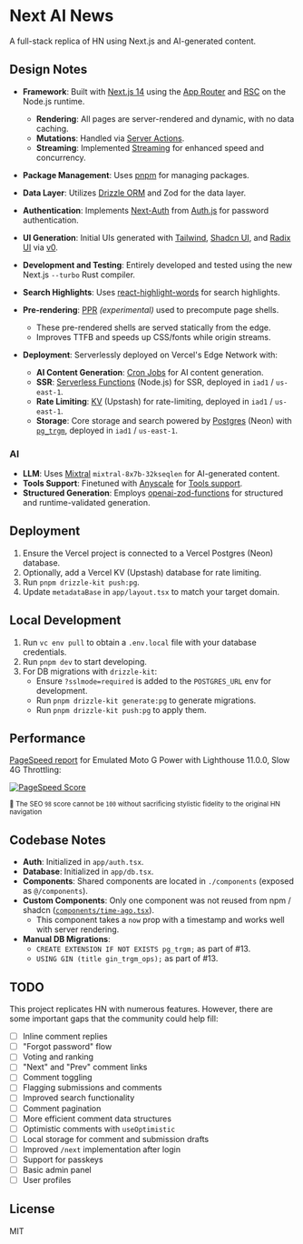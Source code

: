 # Next AI News

A full-stack replica of HN using Next.js and AI-generated content.

## Design Notes

- **Framework**: Built with [Next.js 14](https://nextjs.org/) using the [App Router](https://nextjs.org/docs/app/building-your-application/routing) and [RSC](https://nextjs.org/docs/app/building-your-application/rendering/server-components) on the Node.js runtime.
  - **Rendering**: All pages are server-rendered and dynamic, with no data caching.
  - **Mutations**: Handled via [Server Actions](https://nextjs.org/docs/app/building-your-application/data-fetching/server-actions-and-mutations).
  - **Streaming**: Implemented [Streaming](https://nextjs.org/docs/app/building-your-application/routing/loading-ui-and-streaming) for enhanced speed and concurrency.

- **Package Management**: Uses [pnpm](https://pnpm.io/installation) for managing packages.
- **Data Layer**: Utilizes [Drizzle ORM](https://orm.drizzle.team/docs/overview) and Zod for the data layer.
- **Authentication**: Implements [Next-Auth](https://next-auth.js.org/) from [Auth.js](https://authjs.dev/) for password authentication.
- **UI Generation**: Initial UIs generated with [Tailwind](https://tailwindcss.com/), [Shadcn UI](https://ui.shadcn.com/), and [Radix UI](https://www.radix-ui.com/) via [v0](https://v0.dev).
- **Development and Testing**: Entirely developed and tested using the new Next.js `--turbo` Rust compiler.
- **Search Highlights**: Uses [react-highlight-words](https://bvaughn.github.io/react-highlight-words/) for search highlights.
- **Pre-rendering**: [PPR](https://vercel.com/blog/partial-prerendering-with-next-js-creating-a-new-default-rendering-model) _(experimental)_ used to precompute page shells.
  - These pre-rendered shells are served statically from the edge.
  - Improves TTFB and speeds up CSS/fonts while origin streams.

- **Deployment**: Serverlessly deployed on Vercel's Edge Network with:
  - **AI Content Generation**: [Cron Jobs](https://vercel.com/guides/how-to-setup-cron-jobs-on-vercel) for AI content generation.
  - **SSR**: [Serverless Functions](https://vercel.com/docs/functions/serverless-functions) (Node.js) for SSR, deployed in `iad1` / `us-east-1`.
  - **Rate Limiting**: [KV](https://vercel.com/docs/storage/vercel-kv) (Upstash) for rate-limiting, deployed in `iad1` / `us-east-1`.
  - **Storage**: Core storage and search powered by [Postgres](https://vercel.com/docs/storage/vercel-postgres) (Neon) with [`pg_trgm`](https://www.postgresql.org/docs/current/pgtrgm.html), deployed in `iad1` / `us-east-1`.

### AI

- **LLM**: Uses [Mixtral](https://mistral.ai/) `mixtral-8x7b-32kseqlen` for AI-generated content.
- **Tools Support**: Finetuned with [Anyscale](https://www.anyscale.com/) for [Tools support](https://www.anyscale.com/blog/anyscale-endpoints-json-mode-and-function-calling-features).
- **Structured Generation**: Employs [openai-zod-functions](https://www.npmjs.com/package/openai-zod-functions) for structured and runtime-validated generation.

## Deployment

1. Ensure the Vercel project is connected to a Vercel Postgres (Neon) database.
2. Optionally, add a Vercel KV (Upstash) database for rate limiting.
3. Run `pnpm drizzle-kit push:pg`.
4. Update `metadataBase` in `app/layout.tsx` to match your target domain.

## Local Development

1. Run `vc env pull` to obtain a `.env.local` file with your database credentials.
2. Run `pnpm dev` to start developing.
3. For DB migrations with `drizzle-kit`:
   - Ensure `?sslmode=required` is added to the `POSTGRES_URL` env for development.
   - Run `pnpm drizzle-kit generate:pg` to generate migrations.
   - Run `pnpm drizzle-kit push:pg` to apply them.

## Performance

[PageSpeed report](https://pagespeed.web.dev/analysis/https-next-ai-news-vercel-app/x55es0m0ya?form_factor=mobile) for Emulated Moto G Power with Lighthouse 11.0.0, Slow 4G Throttling:

[![PageSpeed Score](https://h2rsi9anqnqbkvkf.public.blob.vercel-storage.com/perf-LAbwq5HsiimvbRrNSUV9JAGCATsBMs.png)](https://pagespeed.web.dev/analysis/https-next-ai-news-vercel-app/x55es0m0ya?form_factor=mobile)

<sup>💩 The SEO `98` score cannot be `100` without sacrificing stylistic fidelity to the original HN navigation</sup>

## Codebase Notes

- **Auth**: Initialized in `app/auth.tsx`.
- **Database**: Initialized in `app/db.tsx`.
- **Components**: Shared components are located in `./components` (exposed as `@/components`).
- **Custom Components**: Only one component was not reused from npm / shadcn ([`components/time-ago.tsx`](components/time-ago.tsx)).
  - This component takes a `now` prop with a timestamp and works well with server rendering.
- **Manual DB Migrations**:
  - `CREATE EXTENSION IF NOT EXISTS pg_trgm;` as part of #13.
  - `USING GIN (title gin_trgm_ops);` as part of #13.

## TODO

This project replicates HN with numerous features. However, there are some important gaps that the community could help fill:

- [ ] Inline comment replies
- [ ] "Forgot password" flow
- [ ] Voting and ranking
- [ ] "Next" and "Prev" comment links
- [ ] Comment toggling
- [ ] Flagging submissions and comments
- [ ] Improved search functionality
- [ ] Comment pagination
- [ ] More efficient comment data structures
- [ ] Optimistic comments with `useOptimistic`
- [ ] Local storage for comment and submission drafts
- [ ] Improved `/next` implementation after login
- [ ] Support for passkeys
- [ ] Basic admin panel
- [ ] User profiles

## License

MIT
